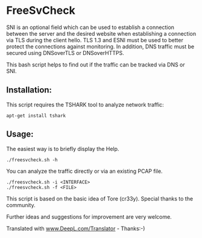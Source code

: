 # FreeSvCheck

SNI is an optional field which can be used to establish a connection between the server and the desired website when establishing a connection via TLS during the client hello. TLS 1.3 and ESNI must be used to better protect the connections against monitoring. In addition, DNS traffic must be secured using DNSoverTLS or DNSoverHTTPS.

This bash script helps to find out if the traffic can be tracked via DNS or SNI. 

## Installation:

This script requires the TSHARK tool to analyze network traffic:

    apt-get install tshark

## Usage:

The easiest way is to briefly display the Help.

    ./freesvcheck.sh -h

You can analyze the traffic directly or via an existing PCAP file.

    ./freesvcheck.sh -i <INTERFACE>
    ./freesvcheck.sh -f <FILE>

This script is based on the basic idea of Tore (cr33y). Special thanks to the community.

Further ideas and suggestions for improvement are very welcome.

Translated with www.DeepL.com/Translator - Thanks:-)
